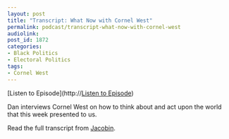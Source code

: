 ```yaml
---
layout: post
title: "Transcript: What Now with Cornel West"
permalink: podcast/transcript-what-now-with-cornel-west
audiolink: 
post_id: 1872
categories: 
- Black Politics
- Electoral Politics
tags: 
- Cornel West
---
```


[Listen to Episode](http://<a class="btn btn-theme-primary" href="https://www.thedigradio.com/podcast/what-now-with-cornel-west/">Listen to Episode</a>)

Dan interviews Cornel West on how to think about and act upon the world that this week presented to us.

Read the full transcript from 
[Jacobin](https://jacobinmag.com/2020/12/cornel-west-interview-bernie-black-lives-matter).